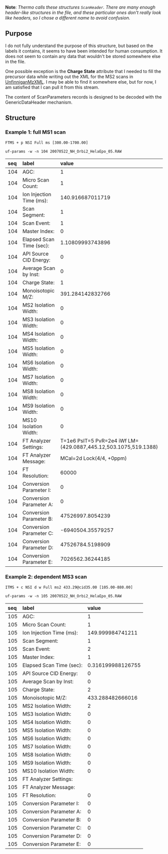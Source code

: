 **Note**: _Thermo calls these structures `ScanHeader`. There are many enough header-like structures in the file, and these particular ones don't really look like headers, so I chose a different name to avoid confusion._

## Purpose ##

I do not fully understand the purpose of this structure, but based on the labels it contains, it seems to have been intended for human consumption. It does not seem to contain any data that wouldn't be stored somewhere else in the file.

One possible exception is the **Charge State** attribute that I needed to fill the precursor data while writing out the XML for the MS2 scans in [UnfinniganMzXML](UnfinniganMzXML.md). I may be able to find it somewhere else, but for now, I am satisfied that I can pull it from this stream.

The content of ScanParameters records is designed to be decoded with the GenericDataHeader mechanism.


## Structure ##

### Example 1: full MS1 scan ###

```
FTMS + p NSI Full ms [300.00-1700.00]
```

```
uf-params -w -n 104 20070522_NH_Orbi2_HelaEpo_05.RAW 
```

| seq | label | value |
|:----|:------|:------|
| 104 | AGC: | 1 |
| 104 | Micro Scan Count: | 1 |
| 104 | Ion Injection Time (ms): | 140.916687011719 |
| 104 | Scan Segment: | 1 |
| 104 | Scan Event: | 1 |
| 104 | Master Index: | 0 |
| 104 | Elapsed Scan Time (sec): | 1.10809993743896 |
| 104 | API Source CID Energy: | 0 |
| 104 | Average Scan by Inst: | 0 |
| 104 | Charge State: | 1 |
| 104 | Monoisotopic M/Z: | 391.284142832766 |
| 104 | MS2 Isolation Width: | 0 |
| 104 | MS3 Isolation Width: | 0 |
| 104 | MS4 Isolation Width: | 0 |
| 104 | MS5 Isolation Width: | 0 |
| 104 | MS6 Isolation Width: | 0 |
| 104 | MS7 Isolation Width: | 0 |
| 104 | MS8 Isolation Width: | 0 |
| 104 | MS9 Isolation Width: | 0 |
| 104 | MS10 Isolation Width: | 0 |
| 104 | FT Analyzer Settings: | T=1e6 PsIT=5 PvR=2e4 iWf LM=(429.0887,445.12,503.1075,519.1388) |
| 104 | FT Analyzer Message: | MCal=2d Lock(4/4, +0ppm) |
| 104 | FT Resolution: | 60000 |
| 104 | Conversion Parameter I: | 0 |
| 104 | Conversion Parameter A: | 0 |
| 104 | Conversion Parameter B: | 47526997.8054239 |
| 104 | Conversion Parameter C: | -6940504.35579257 |
| 104 | Conversion Parameter D: | 47526784.5198909 |
| 104 | Conversion Parameter E: | 7026562.36244185 |

### Example 2: dependent MS3 scan ###

```
ITMS + c NSI d w Full ms2 433.29@cid35.00 [105.00-880.00]
```

```
uf-params -w -n 105 20070522_NH_Orbi2_HelaEpo_05.RAW 
```

| seq | label | value |
|:----|:------|:------|
| 105 | AGC: | 1 |
| 105 | Micro Scan Count: | 1 |
| 105 | Ion Injection Time (ms): | 149.999984741211 |
| 105 | Scan Segment: | 1 |
| 105 | Scan Event: | 2 |
| 105 | Master Index: | 1 |
| 105 | Elapsed Scan Time (sec): | 0.316199988126755 |
| 105 | API Source CID Energy: | 0 |
| 105 | Average Scan by Inst: | 0 |
| 105 | Charge State: | 2 |
| 105 | Monoisotopic M/Z: | 433.288482666016 |
| 105 | MS2 Isolation Width: | 2 |
| 105 | MS3 Isolation Width: | 0 |
| 105 | MS4 Isolation Width: | 0 |
| 105 | MS5 Isolation Width: | 0 |
| 105 | MS6 Isolation Width: | 0 |
| 105 | MS7 Isolation Width: | 0 |
| 105 | MS8 Isolation Width: | 0 |
| 105 | MS9 Isolation Width: | 0 |
| 105 | MS10 Isolation Width: | 0 |
| 105 | FT Analyzer Settings: |  |
| 105 | FT Analyzer Message: |  |
| 105 | FT Resolution: | 0 |
| 105 | Conversion Parameter I: | 0 |
| 105 | Conversion Parameter A: | 0 |
| 105 | Conversion Parameter B: | 0 |
| 105 | Conversion Parameter C: | 0 |
| 105 | Conversion Parameter D: | 0 |
| 105 | Conversion Parameter E: | 0 |
